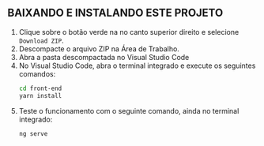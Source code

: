 BAIXANDO E INSTALANDO ESTE PROJETO
-------------------

1. Clique sobre o botão verde na no canto superior direito e selecione `Download ZIP`.
2. Descompacte o arquivo ZIP na Área de Trabalho.
3. Abra a pasta descompactada no Visual Studio Code
4. No Visual Studio Code, abra o terminal integrado e execute os seguintes comandos:
   ```bash
   cd front-end
   yarn install
   ```
5. Teste o funcionamento com o seguinte comando, ainda no terminal integrado:
   ```bash
   ng serve
   ```

